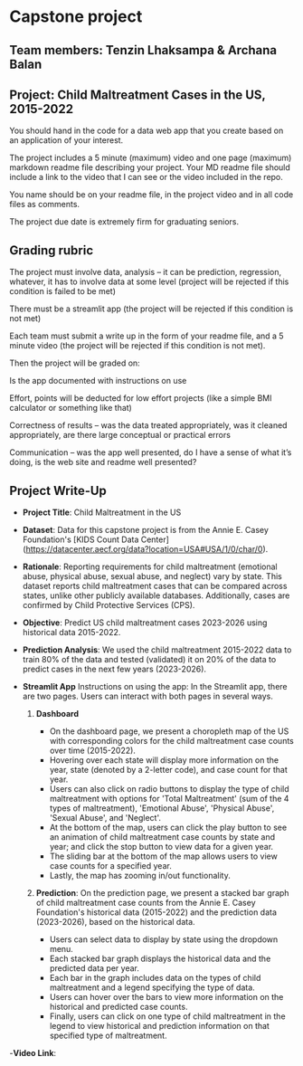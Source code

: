 # Capstone project
## Team members: Tenzin Lhaksampa & Archana Balan
## Project: Child Maltreatment Cases in the US, 2015-2022


You should hand in the code for a data web app that you create based on an application of your interest. 

The project includes a 5 minute (maximum) video and one page (maximum) markdown readme file describing your project. Your MD readme file should include a link to the video that I can see or the video included in the repo. 

You name should be on your readme file, in the project video and in all code files as comments. 

The project due date is extremely firm for graduating seniors. 

## Grading rubric

The project must involve data, analysis – it can be prediction, regression, whatever, it has to involve data at some level (project will be rejected if this condition is failed to be met)  

There must be a streamlit app (the project will be rejected if this condition is not met) 

Each team must submit a write up in the form of your readme file, and a 5 minute video (the project will be rejected if this condition is not met). 

Then the project will be graded on: 

Is the app documented with instructions on use  

Effort, points will be deducted for low effort projects (like a simple BMI calculator or something like that) 

Correctness of results – was the data treated appropriately, was it cleaned appropriately, are there large conceptual or practical errors 

Communication – was the app well presented, do I have a sense of what it’s doing, is the web site and readme well presented? 



## Project Write-Up

- **Project Title**: Child Maltreatment in the US
  
- **Dataset**: Data for this capstone project is from the Annie E. Casey Foundation's [KIDS Count Data Center] (https://datacenter.aecf.org/data?location=USA#USA/1/0/char/0).

- **Rationale**: Reporting requirements for child maltreatment (emotional abuse, physical abuse, sexual abuse, and neglect) vary by state. This dataset reports child maltreatment cases that can be compared across states, unlike other publicly available databases. Additionally, cases are confirmed by Child Protective Services (CPS). 

- **Objective**: Predict US child maltreatment cases 2023-2026 using historical data 2015-2022.

- **Prediction Analysis**: We used the child maltreatment 2015-2022 data to train 80% of the data and tested (validated) it on 20% of the data to predict cases in the next few years (2023-2026). 

- **Streamlit App**
Instructions on using the app: In the Streamlit app, there are two pages. Users can interact with both pages in several ways. 
    1. **Dashboard**
        + On the dashboard page, we present a choropleth map of the US with corresponding colors for the child maltreatment case counts over time (2015-2022).
        + Hovering over each state will display more information on the year, state (denoted by a 2-letter code), and case count for that year.
        + Users can also click on radio buttons to display the type of child maltreatment with options for 'Total Maltreatment' (sum of the 4 types of maltreatment), 'Emotional Abuse', 'Physical Abuse', 'Sexual Abuse', and 'Neglect'.
        + At the bottom of the map, users can click the play button to see an animation of child maltreatment case counts by state and year; and click the stop button to view data for a given year.
        + The sliding bar at the bottom of the map allows users to view case counts for a specified year.
        + Lastly, the map has zooming in/out functionality. 
             
    2. **Prediction**: On the prediction page, we present a stacked bar graph of child maltreatment case counts from the Annie E. Casey Foundation's historical data (2015-2022) and the prediction data (2023-2026), based on the historical data. 
       + Users can select data to display by state using the dropdown menu. 
       + Each stacked bar graph displays the historical data and the predicted data per year. 
       + Each bar in the graph includes data on the types of child maltreatment and a legend specifying the type of data.
       + Users can hover over the bars to view more information on the historical and predicted case counts.
       + Finally, users can click on one type of child maltreatment in the legend to view historical and prediction information on that specified type of maltreatment.
      
-**Video Link**: 
    